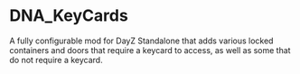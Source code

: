 # DNA_KeyCards
A fully configurable mod for DayZ Standalone that adds various locked containers and doors that require a keycard to access, as well as some that do not require a keycard.
